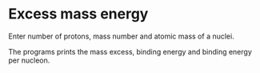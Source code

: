 # Excess mass energy

Enter number of protons, mass number and atomic mass of a nuclei.

The programs prints the mass excess, binding energy and binding energy per nucleon.
